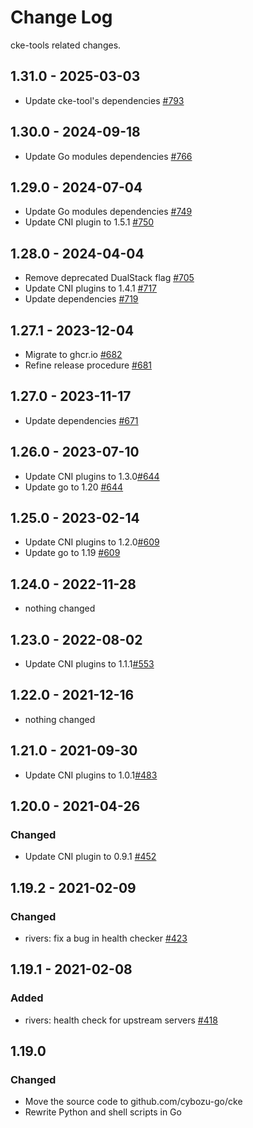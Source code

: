# Change Log

cke-tools related changes.

## 1.31.0 - 2025-03-03

- Update cke-tool's dependencies [#793](https://github.com/cybozu-go/cke/pull/793)

## 1.30.0 - 2024-09-18

- Update Go modules dependencies [#766](https://github.com/cybozu-go/cke/pull/766)

## 1.29.0 - 2024-07-04

- Update Go modules dependencies [#749](https://github.com/cybozu-go/cke/pull/749)
- Update CNI plugin to 1.5.1 [#750](https://github.com/cybozu-go/cke/pull/750)

## 1.28.0 - 2024-04-04

- Remove deprecated DualStack flag [#705](https://github.com/cybozu-go/cke/pull/705)
- Update CNI plugins to 1.4.1 [#717](https://github.com/cybozu-go/cke/pull/717)
- Update dependencies [#719](https://github.com/cybozu-go/cke/pull/719)

## 1.27.1 - 2023-12-04

- Migrate to ghcr.io [#682](https://github.com/cybozu-go/cke/pull/682)
- Refine release procedure [#681](https://github.com/cybozu-go/cke/pull/681)

## 1.27.0 - 2023-11-17

- Update dependencies [#671](https://github.com/cybozu-go/cke/pull/671)

## 1.26.0 - 2023-07-10

- Update CNI plugins to 1.3.0[#644](https://github.com/cybozu-go/cke/pull/644)
- Update go to 1.20 [#644](https://github.com/cybozu-go/cke/pull/644)

## 1.25.0 - 2023-02-14

- Update CNI plugins to 1.2.0[#609](https://github.com/cybozu-go/cke/pull/609)
- Update go to 1.19 [#609](https://github.com/cybozu-go/cke/pull/609)

## 1.24.0 - 2022-11-28

- nothing changed

## 1.23.0 - 2022-08-02

- Update CNI plugins to 1.1.1[#553](https://github.com/cybozu-go/cke/pull/#553)

## 1.22.0 - 2021-12-16

- nothing changed

## 1.21.0 - 2021-09-30

- Update CNI plugins to 1.0.1[#483](https://github.com/cybozu-go/cke/pull/#483)

## 1.20.0 - 2021-04-26

### Changed

- Update CNI plugin to 0.9.1 [#452](https://github.com/cybozu-go/cke/pull/#452)

## 1.19.2 - 2021-02-09

### Changed

- rivers: fix a bug in health checker [#423](https://github.com/cybozu-go/cke/pull/#423)

## 1.19.1 - 2021-02-08

### Added

- rivers: health check for upstream servers [#418](https://github.com/cybozu-go/cke/pull/#418)

## 1.19.0

### Changed

- Move the source code to github.com/cybozu-go/cke
- Rewrite Python and shell scripts in Go
